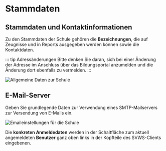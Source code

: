 # Stammdaten

## Stammdaten und Kontaktinformationen

Zu den Stammdaten der Schule gehören die **Bezeichnungen**, die auf Zeugnisse und in Reports ausgegeben werden können sowie die Kontaktdaten.

::: tip Adressänderungen
Bitte denken Sie daran, sich bei einer Änderung der Adresse im Anschluss über das Bildungsportal anzumelden und die Änderung dort ebenfalls zu vermelden. 
:::

![Allgemeine Daten zur Schule](./graphics/SVWS_schule_übersicht.png "Es werden allgemeine Einstellungen zur Schule angezeigt und vorgenommen.")

## E-Mail-Server

Geben Sie grundlegende Daten zur Verwendung eines SMTP-Mailservers zur Versendung von E-Mails ein.

![Emaileinstellungen für die Schule](./graphics/SVWS_schule_übersicht_email.png "Eingabe der Daten für einen Emailserver zum Versand von Emails aus dem SVWS-Client.")

Die **konkreten Anmeldedaten** werden in der Schaltfläche zum aktuell angemeldeten **Benutzer** ganz oben links in der Kopfteile des SVWS-Clients eingebenen.